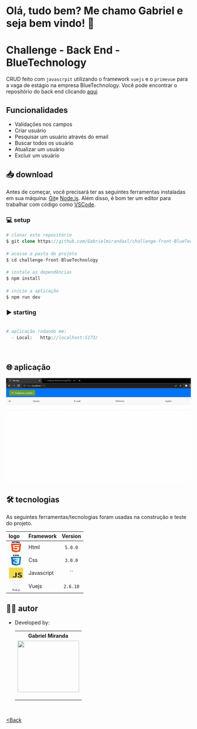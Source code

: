# Olá, tudo bem? Me chamo Gabriel e seja bem vindo! 👋

# Challenge - Back End - BlueTechnology

CRUD feito com `javascrpit` utilizando o framework `vuejs` e o `primevue` para a vaga de estágio na empresa BlueTechnology.
Você pode encontrar o repositório do back end clicando <a href="https://github.com/Gabrielmirandaxl/challenge-BlueTechnology" target="_blank">aqui</a>


## Funcionalidades

- Validações nos campos
- Criar usuário
- Pesquisar um usuário através do email
- Buscar todos os usuário
- Atualizar um usuário
- Excluir um usuário


## 📥 download

Antes de começar, você precisará ter as seguintes ferramentas instaladas em sua máquina:
[Git](https://git-scm.com)e [Node.js](https://nodejs.org/en/).
Além disso, é bom ter um editor para trabalhar com código como [VSCode](https://code.visualstudio.com/).

### 💻 setup

```php
# clonar este repositório
$ git clone https://github.com/Gabrielmirandaxl/challenge-front-BlueTechnology

# acesse a pasta do projeto
$ cd challenge-front-BlueTechnology

# instale as dependências
$ npm install

# inicie a aplicação
$ npm run dev

```

### ▶ starting
```php

# aplicação rodando em:
  - Local:   http://localhost:5173/ 
```


<br>

## 🌐 aplicação
<img width="900" heigth="900"  src="https://github.com/Gabrielmirandaxl/gif/blob/main/2023-01-14%2021-46-26.gif">

<br>

## 🛠 tecnologias

As seguintes ferramentas/tecnologias foram usadas na construção e teste do projeto.
<br>

| logo               | Framework                  | Version      |
| :----------------- | :------------------------- | :----------: |
| <img align="center" alt="vue" height="30" width="40" src="https://github.com/devicons/devicon/blob/master/icons/html5/html5-original-wordmark.svg">| Html  |  `5.0.0`       |
| <img align="center" alt="vue" height="30" width="40" src="https://github.com/devicons/devicon/blob/master/icons/css3/css3-original-wordmark.svg">| Css  |  `3.0.0`       |
| <img align="center" alt="js" height="30" width="40" src="https://github.com/devicons/devicon/blob/master/icons/javascript/javascript-original.svg"> | Javascript |  ``      |
| <img align="center" alt="vuejs" height="30" width="40" src="https://github.com/devicons/devicon/blob/master/icons/vuejs/vuejs-line-wordmark.svg"> | Vuejs   |  `2.6.10`       |


              
## ✍🏼 autor


<div align=left>

- <table>
 <p>  Developed by:</p>
  <tr align=center>
    <th><strong> Gabriel Miranda </strong></th>
  </tr>
   <td>
      <a href="https://github.com/Gabrielmirandaxl">
        <img width="168" height="140" src="https://user-images.githubusercontent.com/82064724/179410818-bc9e953b-83b1-4f23-9d05-ad702abf0f29.png" > <p align="left">
</p></a>
    </td>

</table>
</div>

<div align=left>

<br>

	
 [<Back](#olá-tudo-bem-me-chamo-gabriel-e-seja-bem-vindo-)


